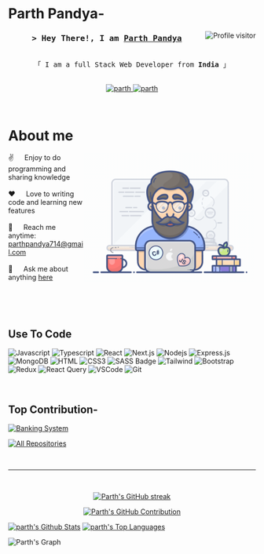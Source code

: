 # Parth Pandya-


<a href="https://komarev.com/ghpvc/?username=Prajeshpandya">
  <img align="right" src="https://komarev.com/ghpvc/?username=Prajeshpandya&label=Visitors&color=0e75b6&style=flat" alt="Profile visitor" />
</a>


<!-- Intro  -->
<h3 align="center">
        <samp>&gt; Hey There!, I am
                <b><a target="_blank" href="#">Parth Pandya</a></b>
        </samp>
</h3>


<p align="center"> 
  <samp>
    <br>
    「 I am a full Stack Web Developer from <b>India</b> 」
    <br>
    <br>
  </samp>
</p>

<p align="center">
 
 <a href="https://www.linkedin.com/in/parth-pandya-888545282" target="_blank">
  <img src="https://img.shields.io/badge/LinkedIn-0077B5?style=for-the-badge&logo=linkedin&logoColor=white" alt="parth"/>
 </a>

 <a href="https://www.instagram.com/parth_.pandya" target="_blank">
  <img src="https://img.shields.io/badge/Instagram-fe4164?style=for-the-badge&logo=instagram&logoColor=white" alt="parth" />
 </a> 

</p>
<br />

<!-- About Section -->
 # About me
 
<p>
 <img align="right" width="350" src="/programmer.gif" alt="Coding gif" />
  
 ✌️ &emsp; Enjoy to do programming and sharing knowledge <br/><br/>
 ❤️ &emsp; Love to writing code and learning new features<br/><br/>
 📧 &emsp; Reach me anytime: parthpandya714@gmail.com <br/><br/>
 💬 &emsp; Ask me about anything [here](https://github.com/Prajeshpandya/Prajeshpandya/issues)

</p>

<br/>
<br/>
<br/>

## Use To Code

![Javascript](https://img.shields.io/badge/Javascript-F0DB4F?style=for-the-badge&labelColor=black&logo=javascript&logoColor=F0DB4F)
![Typescript](https://img.shields.io/badge/Typescript-007acc?style=for-the-badge&labelColor=black&logo=typescript&logoColor=007acc)
![React](https://img.shields.io/badge/-React-61DBFB?style=for-the-badge&labelColor=black&logo=react&logoColor=61DBFB)
![Next.js](https://img.shields.io/badge/next.js-000000?style=for-the-badge&logo=nextdotjs&logoColor=white)
![Nodejs](https://img.shields.io/badge/Nodejs-3C873A?style=for-the-badge&labelColor=black&logo=node.js&logoColor=3C873A)
![Express.js](https://img.shields.io/badge/Express.js-000000?style=for-the-badge&logo=express&logoColor=white)
![MongoDB](https://img.shields.io/badge/MongoDB-4EA94B?style=for-the-badge&logo=mongodb&logoColor=white)
![HTML](https://img.shields.io/badge/HTML5-E34F26?style=for-the-badge&logo=html5&logoColor=white)
![CSS3](https://img.shields.io/badge/CSS3-1572B6?style=for-the-badge&logo=css3&logoColor=white)
![SASS Badge](https://img.shields.io/badge/Sass-CC6699?style=for-the-badge&logo=sass&logoColor=white)
![Tailwind](https://img.shields.io/badge/Tailwind_CSS-092749?style=for-the-badge&logo=tailwindcss&logoColor=06B6D4&labelColor=000000)
![Bootstrap](https://img.shields.io/badge/Bootstrap-563D7C?style=for-the-badge&logo=bootstrap&logoColor=white)
![Redux](https://img.shields.io/badge/Redux-593D88?style=for-the-badge&logo=redux&logoColor=white)
![React Query](https://img.shields.io/badge/-React_Query-FF4154?style=for-the-badge&logo=react%20query&logoColor=white)
![VSCode](https://img.shields.io/badge/Visual_Studio-0078d7?style=for-the-badge&logo=visual%20studio&logoColor=white)
![Git](https://img.shields.io/badge/Git-F05032?style=for-the-badge&logo=git&logoColor=white)

<br/>

## Top Contribution-
[![Banking System](https://github-readme-stats.vercel.app/api/pin/?username=AV1004&repo=banking_web_app&border_color=7F3FBF&bg_color=0D1117&title_color=C9D1D9&text_color=8B949E&icon_color=7F3FBF)](https://github.com/AV1004/banking_web_app.git)

<p align="left">
  <a href="https://github.com/Prajeshpandya?tab=repositories" target="_blank"><img alt="All Repositories" title="All Repositories" src="https://img.shields.io/badge/-All%20Repos-2962FF?style=for-the-badge&logo=koding&logoColor=white"/></a>
</p>

<br/>
<hr/>
<br/>

<p align="center">
  <a href="https://github.com/Prajeshpandya">
    <img src="https://github-readme-streak-stats.herokuapp.com/?user=Prajeshpandya&theme=radical&border=7F3FBF&background=0D1117" alt="Parth's GitHub streak"/>
  </a>
</p>

<p align="center">
  <a href="https://github.com/Prajeshpandya">
    <img src="https://github-profile-summary-cards.vercel.app/api/cards/profile-details?username=Prajeshpandya&theme=radical" alt="Parth's GitHub Contribution"/>
  </a>
</p>


<a> 
    <a href="https://github.com/Prajeshpandya"><img alt="parth's Github Stats" src="https://denvercoder1-github-readme-stats.vercel.app/api?username=Prajeshpandya&show_icons=true&count_private=true&theme=react&border_color=7F3FBF&bg_color=0D1117&title_color=F85D7F&icon_color=F8D866" height="192px" width="49.5%"/></a>
  <a href="https://github.com/Prajeshpandya"><img alt="parth's Top Languages" src="https://denvercoder1-github-readme-stats.vercel.app/api/top-langs/?username=Prajeshpandya&langs_count=8&layout=compact&theme=react&border_color=7F3FBF&bg_color=0D1117&title_color=F85D7F&icon_color=F8D866" height="192px" width="49.5%"/></a>
  <br/>
</a>


![Parth's Graph](https://github-readme-activity-graph.vercel.app/graph?username=Prajeshpandya&custom_title=Parth%20Pandya's%20GitHub%20Activity%20Graph&bg_color=0D1117&color=7F3FBF&line=7F3FBF&point=7F3FBF&area_color=FFFFFF&title_color=FFFFFF&area=true)

